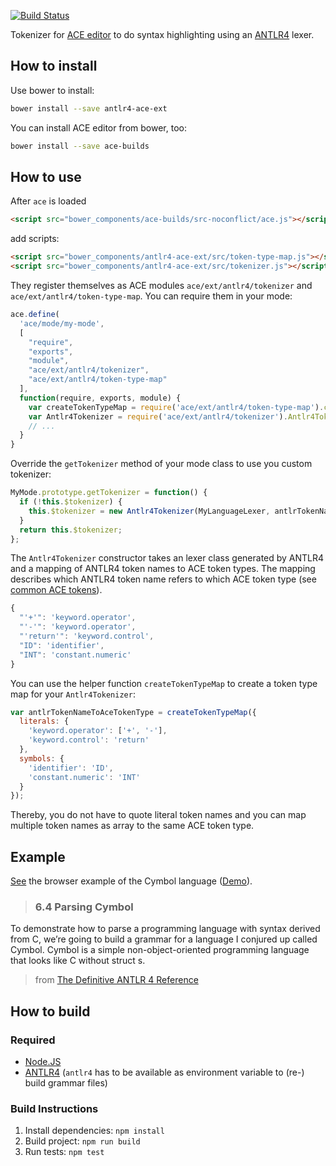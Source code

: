 [![Build Status](https://travis-ci.org/maiermic/antlr4-ace-ext.svg)](https://travis-ci.org/maiermic/antlr4-ace-ext)

Tokenizer for [ACE editor][ACE editor] to do syntax highlighting using an [ANTLR4][ANTLR4] lexer.

## How to install

Use bower to install:

```sh
bower install --save antlr4-ace-ext
```

You can install ACE editor from bower, too:

```sh
bower install --save ace-builds
```


## How to use

After `ace` is loaded

```html
<script src="bower_components/ace-builds/src-noconflict/ace.js"></script>
```

add scripts: 

```html
<script src="bower_components/antlr4-ace-ext/src/token-type-map.js"></script>
<script src="bower_components/antlr4-ace-ext/src/tokenizer.js"></script>
```

They register themselves as ACE modules `ace/ext/antlr4/tokenizer` and `ace/ext/antlr4/token-type-map`. You can require them in your mode:

```js
ace.define(
  'ace/mode/my-mode',
  [
    "require",
    "exports",
    "module",
    "ace/ext/antlr4/tokenizer",
    "ace/ext/antlr4/token-type-map"
  ],
  function(require, exports, module) {
    var createTokenTypeMap = require('ace/ext/antlr4/token-type-map').createTokenTypeMap;
    var Antlr4Tokenizer = require('ace/ext/antlr4/tokenizer').Antlr4Tokenizer;
    // ...
  }
}
```

Override the `getTokenizer` method of your mode class to use you custom tokenizer:

```js
MyMode.prototype.getTokenizer = function() {
  if (!this.$tokenizer) {
    this.$tokenizer = new Antlr4Tokenizer(MyLanguageLexer, antlrTokenNameToAceTokenType);
  }
  return this.$tokenizer;
};
```

The `Antlr4Tokenizer` constructor takes an lexer class generated by ANTLR4 and a mapping of ANTLR4 token names to ACE token types. The mapping describes which ANTLR4 token name refers to which ACE token type (see [common ACE tokens](https://github.com/ajaxorg/ace/wiki/Creating-or-Extending-an-Edit-Mode#common-tokens)).

```js
{
  "'+'": 'keyword.operator',
  "'-'": 'keyword.operator',
  "'return'": 'keyword.control',
  "ID": 'identifier',
  "INT": 'constant.numeric'
}
```

You can use the helper function `createTokenTypeMap` to create a token type map for your `Antlr4Tokenizer`:

```js
var antlrTokenNameToAceTokenType = createTokenTypeMap({
  literals: {
    'keyword.operator': ['+', '-'],
    'keyword.control': 'return'
  },
  symbols: {
    'identifier': 'ID',
    'constant.numeric': 'INT'
  }
});
```

Thereby, you do not have to quote literal token names and you can map multiple token names as array to the same ACE token type.

## Example

[See][example] the browser example of the Cymbol language ([Demo][example-demo]).

> ### 6.4 Parsing Cymbol
  To demonstrate how to parse a programming language with syntax derived
  from C, we’re going to build a grammar for a language I conjured up called
  Cymbol. Cymbol is a simple non-object-oriented programming language that
  looks like C without  struct s.
>
> from [The Definitive ANTLR 4 Reference][antlr4-book]

[example]: https://github.com/maiermic/antlr4-javascript-examples/tree/master/browser-example
[example-demo]: http://maiermic.github.io/antlr4-javascript-examples/browser-example/
[antlr4-book]: https://pragprog.com/book/tpantlr2/the-definitive-antlr-4-reference

## How to build
 
### Required

- [Node.JS](https://nodejs.org)
- [ANTLR4](http://www.antlr.org/download.html) (`antlr4` has to be available as environment variable to (re-) build grammar files)  

### Build Instructions

1. Install dependencies: `npm install` 
2. Build project: `npm run build` 
3. Run tests: `npm test` 

[ACE editor]: https://ace.c9.io
[ANTLR4]: http://www.antlr.org/